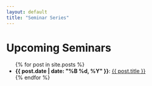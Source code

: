 ```yaml
---
layout: default
title: "Seminar Series"
---
```


# Upcoming Seminars

<ul>
  {% for post in site.posts %}
    <li>
      <strong>{{ post.date | date: "%B %d, %Y" }}</strong>:
      <a href="{{ post.url }}">{{ post.title }}</a>
    </li>
  {% endfor %}
</ul>

